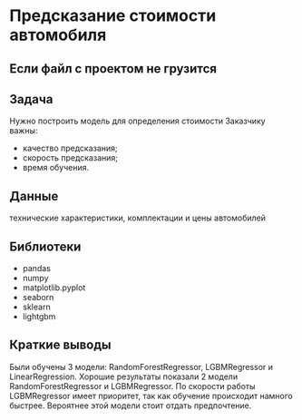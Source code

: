 # Предсказание стоимости автомобиля

## Если файл с проектом не грузится


## Задача

Нужно построить модель для определения стоимости
Заказчику важны:

- качество предсказания;
- скорость предсказания;
- время обучения.

## Данные

технические характеристики, комплектации и цены автомобилей

## Библиотеки

- pandas
- numpy
- matplotlib.pyplot
- seaborn
- sklearn
- lightgbm

## Краткие выводы

Были обучены 3 модели: RandomForestRegressor, LGBMRegressor и LinearRegression.
Хорошие результаты показали 2 модели RandomForestRegressor и LGBMRegressor. 
По скорости работы LGBMRegressor имеет приоритет, так как обучение происходит намного быстрее. Вероятнее этой модели стоит отдать предпочтение.

